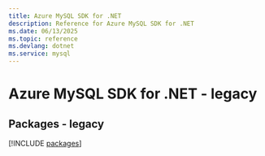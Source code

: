```yaml
---
title: Azure MySQL SDK for .NET
description: Reference for Azure MySQL SDK for .NET
ms.date: 06/13/2025
ms.topic: reference
ms.devlang: dotnet
ms.service: mysql
---
```

# Azure MySQL SDK for .NET - legacy
## Packages - legacy
[!INCLUDE [packages](mysql-index.md)]